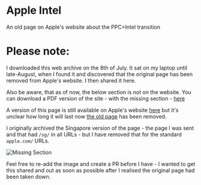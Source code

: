 # Apple Intel
An old page on Apple's website about the PPC>Intel transition

# Please note:
I downloaded this web archive on the 8th of July. It sat on my laptop until late-August, when I found it and discovered that the original page has been removed from Apple's website. I then shared it here.

Also be aware, that as of now, the below section is not on the website. You can download a PDF version of the site - with the missing section - [here](https://apple-intel.itsnoahevans.co.uk/appleintel.pdf)

A version of this page is still available on Apple's website [here](https://www.apple.com/intel/index.html) but it's unclear how long it will last now [the old page](https://www.apple.com/sg/intel) has been removed.

I originally archived the Singapore version of the page - the page I was sent and that had `/sg/` in all URLs - but I have removed that for the standard `apple.com/` URLs.

![Missing Section](https://cdn.itsnoahevans.co.uk/content/other/apple-intel-missing-section.png)

Feel free to re-add the image and create a PR before I have - I wanted to get this shared and out as soon as possible after I realised the original page had been taken down.
